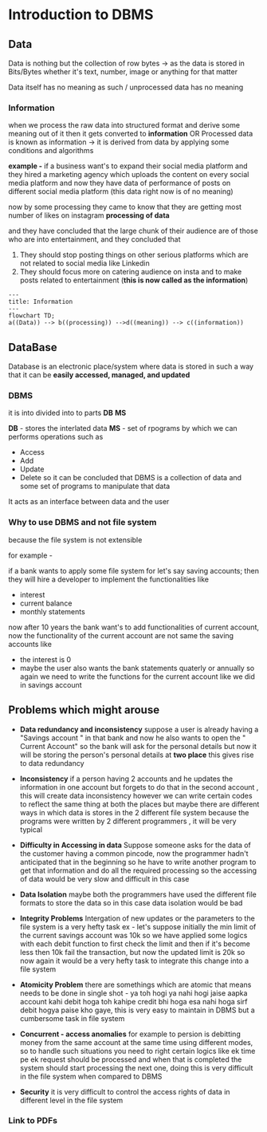 # Introduction to DBMS
## Data
Data is nothing but the collection of row bytes -> as the data is stored in Bits/Bytes
whether it's text, number, image or anything for that matter

Data itself has no meaning as such / unprocessed data has no meaning 
 
### Information
when we process the raw data into structured format and derive some meaning out of it then it gets converted to __information__
OR
Processed data is known as information -> it is derived from data by applying some conditions and algorithms

**example -** 
if a business want's to expand their social media platform  and they hired a marketing agency which uploads the content on every social media platform and now they have data of performance of posts on different social media platform (this data right now is of no meaning)

now by some processing they came to know that they are getting most number of likes on instagram __processing of data__

and they have concluded that the large chunk of their audience are of those who are into entertainment, and they concluded that

1. They should stop posting things on other serious platforms which are not related to social media like Linkedin 
2. They should focus more on catering audience on insta and to make posts related to entertainment 
(__this is now called as the information__)



```mermaid
---
title: Information
---
flowchart TD;
a((Data)) --> b((processing)) -->d((meaning)) --> c((information)) 
```

## DataBase
Database is an electronic place/system where data is stored in such a way that it can be __easily accessed, managed, and updated__ 

### DBMS
it is into divided into to parts __DB__   __MS__

__DB__ - stores the interlated data
**MS** - set of rpograms by which we can performs operations such as
- Access
- Add
- Update
- Delete
so it can be concluded that DBMS is a collection of data and some set of programs to manipulate that data

It acts as an interface between data and the user

### Why to use DBMS and not file system

because the file system is not extensible 

for example - 

if a bank wants to apply some file system for let's say saving accounts; then they will hire a developer to implement the functionalities like

- interest
- current balance
- monthly statements

now after 10 years the bank want's to add functionalities of current account, now the functionality of the current account are not same the saving accounts like

- the interest is 0
- maybe the user also wants the bank statements quaterly or annually
so again we need to write the functions for the current account like we did in savings account

## Problems which might arouse
-  **Data redundancy and inconsistency**
suppose a user is already having a "Savings account " in that bank and now he also wants to open the " Current Account" so the bank will ask for the personal details but now it will be storing the person's personal details at __two place__ this gives rise to data redundancy
- **Inconsistency**
if a person having 2 accounts and he updates the information in one account but forgets to do that in the second account , this will create data inconsistency
however we can write certain codes to reflect the same thing at both the places but maybe there are different ways in which data is stores in the 2 different file system because the programs were written by 2 different programmers , it will be very typical

- **Difficulty in Accessing in data**
Suppose someone asks for the data of the customer having a common pincode, now the programmer hadn't anticipated that in the beginning so he have to write another program to get that information and do all the required processing so the accessing of data would be very slow and difficult in this case

- **Data Isolation**
maybe both the programmers have used the different file formats to store the data so in this case data isolation would be bad

- **Integrity Problems**
Intergation of new updates or the parameters to the file system is a very hefty task
ex - let's suppose initially the min limit of the current savings account was 10k so we have applied some logics with each debit function to first check the limit and then if it's become less then 10k fail the transaction, but now the updated limit is 20k so now again it would be a very hefty task to integrate this change into a file system
- **Atomicity Problem**
there are somethings which are atomic that means needs to be done in single shot - ya toh hogi ya nahi hogi
jaise aapka account kahi debit hoga toh kahipe credit bhi hoga esa nahi hoga sirf debit hogya paise kho gaye, this is very easy to maintain in DBMS but a cumbersome task in file system
- **Concurrent - access anomalies**
for example to persion is debitting money from the same account at the same time using different modes, so to handle such situations you need to right certain logics like ek time pe ek request should be processed and when that is completed the system should start processing the next one, doing this is very difficult in the file system when compared to DBMS
- **Security**
it is very difficult to control the access rights of data in different level in the file system

### Link to PDFs
